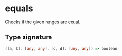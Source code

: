 # equals

Checks if the given ranges are equal.

## Type signature

<!-- prettier-ignore-start -->
```typescript
([a, b]: [any, any], [c, d]: [any, any]) => boolean
```
<!-- prettier-ignore-end -->
